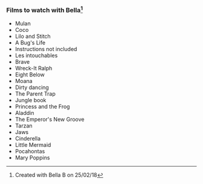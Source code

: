 ### Films to watch with Bella[^1]
[^1]:Created with Bella B on 25/02/18

* Mulan
* Coco
* Lilo and Stitch
* A Bug's Life
* Instructions not included
* Les intouchables
* Brave
* Wreck-It Ralph
* Eight Below
* Moana
* Dirty dancing
* The Parent Trap
* Jungle book
* Princess and the Frog
* Aladdin
* The Emperor's New Groove
* Tarzan
* Jaws
* Cinderella
* Little Mermaid
* Pocahontas
* Mary Poppins
